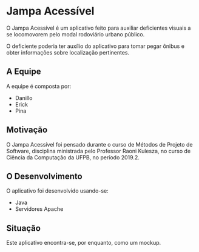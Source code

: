 # Jampa Acessível

O Jampa Acessível é um aplicativo feito para auxiliar deficientes visuais a se locomovorem pelo modal rodoviário urbano público.

O deficiente poderia ter auxílio do aplicativo para tomar pegar ônibus e obter informações sobre localização pertinentes.

## A Equipe

A equipe é composta por:
- Danillo
- Erick
- Pina

## Motivação

O Jampa Acessível foi pensado durante o curso de Métodos de Projeto de Software, disciplina ministrada pelo Professor Raoni Kulesza, no curso de Ciência da Computação da UFPB, no período 2019.2.

## O Desenvolvimento

O aplicativo foi desenvolvido usando-se:
- Java
- Servidores Apache

## Situação

Este aplicativo encontra-se, por enquanto, como um mockup.

